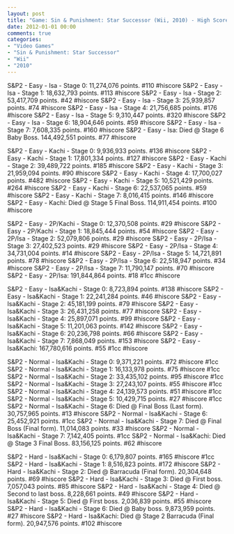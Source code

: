 ```yaml
---
layout: post
title: "Game: Sin & Punishment: Star Successor (Wii, 2010) - High Scores"
date: 2012-01-01 00:00
comments: true
categories:
- "Video Games"
- "Sin & Punishment: Star Successor"
- "Wii"
- "2010"
---
```


S&P2 - Easy - Isa - Stage 0: 11,274,076 points. #110 #hiscore
S&P2 - Easy - Isa - Stage 1: 18,632,793 points. #113 #hiscore
S&P2 - Easy - Isa - Stage 2: 53,417,709 points. #42 #hiscore
S&P2 - Easy - Isa - Stage 3: 25,939,857 points. #74 #hiscore
S&P2 - Easy - Isa - Stage 4: 21,756,685 points. #176 #hiscore
S&P2 - Easy - Isa - Stage 5: 9,310,447 points. #320 #hiscore
S&P2 - Easy - Isa - Stage 6: 18,904,646 points. #59 #hiscore
S&P2 - Easy - Isa - Stage 7: 7,608,335 points. #160 #hiscore
S&P2 - Easy - Isa: Died @ Stage 6 Baby Boss. 144,492,551 points. #77 #hiscore

S&P2 - Easy - Kachi - Stage 0: 9,936,933 points. #136 #hiscore
S&P2 - Easy - Kachi - Stage 1: 17,801,334 points. #127 #hiscore
S&P2 - Easy - Kachi - Stage 2: 39,489,722 points. #185 #hiscore
S&P2 - Easy - Kachi - Stage 3: 21,959,094 points. #90 #hiscore
S&P2 - Easy - Kachi - Stage 4: 17,700,027 points. #482 #hiscore
S&P2 - Easy - Kachi - Stage 5: 10,521,429 points. #264 #hiscore
S&P2 - Easy - Kachi - Stage 6: 22,537,065 points. #59 #hiscore
S&P2 - Easy - Kachi - Stage 7: 8,016,415 points. #146 #hiscore
S&P2 - Easy - Kachi: Died @ Stage 5 Final Boss. 114,911,454 points. #100 #hiscore

S&P2 - Easy - 2P/Kachi - Stage 0: 12,370,508 points. #29 #hiscore
S&P2 - Easy - 2P/Kachi - Stage 1: 18,845,444 points. #54 #hiscore
S&P2 - Easy - 2P/Isa - Stage 2: 52,079,806 points. #29 #hiscore
S&P2 - Easy - 2P/Isa - Stage 3: 27,402,523 points. #29 #hiscore
S&P2 - Easy - 2P/Isa - Stage 4: 34,731,004 points. #14 #hiscore
S&P2 - Easy - 2P/Isa - Stage 5: 14,721,891 points. #78 #hiscore
S&P2 - Easy - 2P/Isa - Stage 6: 22,518,947 points. #34 #hiscore
S&P2 - Easy - 2P/Isa - Stage 7: 11,790,147 points. #70 #hiscore
S&P2 - Easy - 2P/Isa: 191,844,864 points. #18 #1cc #hiscore

S&P2 - Easy - Isa&Kachi - Stage 0: 8,723,894 points. #138 #hiscore
S&P2 - Easy - Isa&Kachi - Stage 1: 22,241,284 points. #46 #hiscore
S&P2 - Easy - Isa&Kachi - Stage 2: 45,181,199 points. #79 #hiscore
S&P2 - Easy - Isa&Kachi - Stage 3: 26,431,258 points. #77 #hiscore
S&P2 - Easy - Isa&Kachi - Stage 4: 25,897,071 points. #99 #hiscore
S&P2 - Easy - Isa&Kachi - Stage 5: 11,201,063 points. #142 #hiscore
S&P2 - Easy - Isa&Kachi - Stage 6: 20,236,798 points. #66 #hiscore
S&P2 - Easy - Isa&Kachi - Stage 7: 7,868,049 points. #153 #hiscore
S&P2 - Easy - Isa&Kachi: 167,780,616 points. #55 #1cc #hiscore

S&P2 - Normal - Isa&Kachi - Stage 0: 9,371,221 points. #72 #hiscore #1cc
S&P2 - Normal - Isa&Kachi - Stage 1: 16,133,978 points. #75 #hiscore #1cc
S&P2 - Normal - Isa&Kachi - Stage 2: 33,435,102 points. #95 #hiscore #1cc
S&P2 - Normal - Isa&Kachi - Stage 3: 27,243,107 points. #55 #hiscore #1cc
S&P2 - Normal - Isa&Kachi - Stage 4: 24,139,573 points. #51 #hiscore #1cc
S&P2 - Normal - Isa&Kachi - Stage 5: 10,429,715 points. #27 #hiscore #1cc
S&P2 - Normal - Isa&Kachi - Stage 6: Died @ Final Boss (Last form). 30,757,965 points. #13 #hiscore
S&P2 - Normal - Isa&Kachi - Stage 6: 25,452,921 points. #1cc
S&P2 - Normal - Isa&Kachi - Stage 7: Died @ Final Boss (Final form). 11,014,083 points. #33 #hiscore
S&P2 - Normal - Isa&Kachi - Stage 7: 7,142,405 points. #1cc
S&P2 - Normal - Isa&Kachi: Died @ Stage 3 Final Boss. 83,156,125 points. #62 #hiscore

S&P2 - Hard - Isa&Kachi - Stage 0: 6,179,807 points. #165 #hiscore #1cc
S&P2 - Hard - Isa&Kachi - Stage 1: 8,516,823 points. #172 #hiscore
S&P2 - Hard - Isa&Kachi - Stage 2: Died @ Barracuda (Final form). 20,304,648 points. #69 #hiscore
S&P2 - Hard - Isa&Kachi - Stage 3: Died @ First boss. 7,057,043 points. #85 #hiscore
S&P2 - Hard - Isa&Kachi - Stage 4: Died @ Second to last boss. 8,228,661 points. #49 #hiscore
S&P2 - Hard - Isa&Kachi - Stage 5: Died @ First boss. 2,036,839 points. #55 #hiscore
S&P2 - Hard - Isa&Kachi - Stage 6: Died @ Baby boss. 9,873,959 points. #27 #hiscore
S&P2 - Hard - Isa&Kachi: Died @ Stage 2 Barracuda (Final form). 20,947,576 points. #102 #hiscore    
